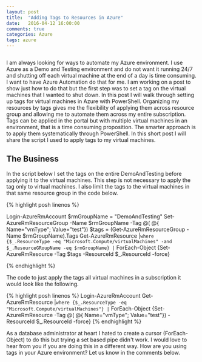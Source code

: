 ```yaml
---
layout: post
title:  "Adding Tags to Resources in Azure"
date:   2016-04-12 16:00:00
comments: true
categories: Azure
tags: azure
---
```

<span class="image featured"><img src="//btco.azureedge.net/gallery-1600/AdobeStock_102187112-1600.jpeg" alt=""></span>

I am always looking for ways to automate my Azure environment.  I use Azure as a Demo and Testing environment and do not want it running 24/7 and shutting off each virtual machine at the end of a day is time consuming.  I want to have Azure Automation do that for me.  I am working on a post to show just how to do that but the first step was to set a tag on the virtual machines that I wanted to shut down.  In this post I will walk through setting up tags for virtual machines in Azure with PowerShell. Organizing my resources by tags gives me the flexibility of applying them across resource group and allowing me to automate them across my entire subscription.  Tags can be applied in the portal but with multiple virtual machines in an environment, that is a time consuming proposition.  The smarter approach is to apply them systematically through PowerShell.  In this short post I will share the script I used to apply tags to my virtual machines.

## The Business

In the script below I set the tags on the entire DemoAndTesting before applying it to the virtual machines. This step is not necessary to apply the tag only to virtual machines.  I also limit the tags to the virtual machines in that same resource group in the code below.

{% highlight posh linenos %}

  Login-AzureRmAccount $rmGroupName = "DemoAndTesting" Set-AzureRmResourceGroup -Name $rmGroupName -Tag @( @{ Name="vmType"; Value="test"}) $tags = (Get-AzureRmResourceGroup -Name $rmGroupName).Tags Get-AzureRmResource |` where {$_.ResourceType -eq "Microsoft.Compute/virtualMachines" -and $_.ResourceGRoupName -eq $rmGroupName} | ` ForEach-Object {Set-AzureRmResource -Tag $tags -ResourceId $_.ResourceId -force}

{% endhighlight %}

The code to just apply the tags all virtual machines in a subscription it would look like the following.

{% highlight posh linenos %}
    Login-AzureRmAccount Get-AzureRmResource |` where {$_.ResourceType -eq "Microsoft.Compute/virtualMachines"} | ` ForEach-Object {Set-AzureRmResource -Tag @( @{ Name="vmType"; Value="test"}) -ResourceId $_.ResourceId -force}
{% endhighlight %}

As a database administrator at heart I hated to create a cursor (ForEach-Object) to do this but trying a set based pipe didn't work.  I would love to hear from you if you are doing this in a different way.  How are you using tags in your Azure environment?  Let us know in the comments below.
